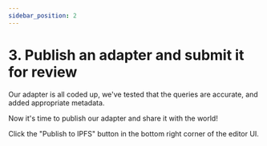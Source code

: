 ```yaml
---
sidebar_position: 2
---
```


# 3. Publish an adapter and submit it for review

Our adapter is all coded up, we've tested that the queries are accurate, and added appropriate metadata.

Now it's time to publish our adapter and share it with the world!

Click the "Publish to IPFS" button in the bottom right corner of the editor UI.
